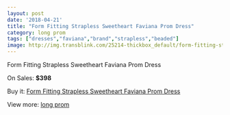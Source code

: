 ```yaml
---
layout: post
date: '2018-04-21'
title: "Form Fitting Strapless Sweetheart Faviana Prom Dress"
category: long prom
tags: ["dresses","faviana","brand","strapless","beaded"]
image: http://img.transblink.com/25214-thickbox_default/form-fitting-strapless-sweetheart-faviana-prom-dress.jpg
---
```

Form Fitting Strapless Sweetheart Faviana Prom Dress

On Sales: **$398**
<a href="https://www.transblink.com/en/long-prom/7942-form-fitting-strapless-sweetheart-faviana-prom-dress.html"><amp-img layout="responsive" width="600" height="600" src="//img.transblink.com/25214-thickbox_default/form-fitting-strapless-sweetheart-faviana-prom-dress.jpg" alt="Form Fitting Strapless Sweetheart Faviana Prom Dress 0" /></a>
<a href="https://www.transblink.com/en/long-prom/7942-form-fitting-strapless-sweetheart-faviana-prom-dress.html"><amp-img layout="responsive" width="600" height="600" src="//img.transblink.com/25216-thickbox_default/form-fitting-strapless-sweetheart-faviana-prom-dress.jpg" alt="Form Fitting Strapless Sweetheart Faviana Prom Dress 1" /></a>
<a href="https://www.transblink.com/en/long-prom/7942-form-fitting-strapless-sweetheart-faviana-prom-dress.html"><amp-img layout="responsive" width="600" height="600" src="//img.transblink.com/25215-thickbox_default/form-fitting-strapless-sweetheart-faviana-prom-dress.jpg" alt="Form Fitting Strapless Sweetheart Faviana Prom Dress 2" /></a>

Buy it: [Form Fitting Strapless Sweetheart Faviana Prom Dress](https://www.transblink.com/en/long-prom/7942-form-fitting-strapless-sweetheart-faviana-prom-dress.html "Form Fitting Strapless Sweetheart Faviana Prom Dress")

View more: [long prom](https://www.transblink.com/en/58-long-prom "long prom")